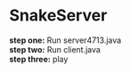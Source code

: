 # SnakeServer

**step one:** Run server4713.java \
**step two:** Run client.java \
**step three:** play

